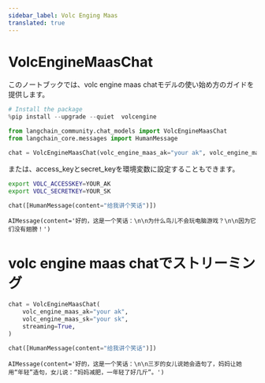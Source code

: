 ```yaml
---
sidebar_label: Volc Enging Maas
translated: true
---
```


# VolcEngineMaasChat

このノートブックでは、volc engine maas chatモデルの使い始め方のガイドを提供します。

```python
# Install the package
%pip install --upgrade --quiet  volcengine
```

```python
from langchain_community.chat_models import VolcEngineMaasChat
from langchain_core.messages import HumanMessage
```

```python
chat = VolcEngineMaasChat(volc_engine_maas_ak="your ak", volc_engine_maas_sk="your sk")
```

または、access_keyとsecret_keyを環境変数に設定することもできます。

```bash
export VOLC_ACCESSKEY=YOUR_AK
export VOLC_SECRETKEY=YOUR_SK
```

```python
chat([HumanMessage(content="给我讲个笑话")])
```

```output
AIMessage(content='好的，这是一个笑话：\n\n为什么鸟儿不会玩电脑游戏？\n\n因为它们没有翅膀！')
```

# volc engine maas chatでストリーミング

```python
chat = VolcEngineMaasChat(
    volc_engine_maas_ak="your ak",
    volc_engine_maas_sk="your sk",
    streaming=True,
)
```

```python
chat([HumanMessage(content="给我讲个笑话")])
```

```output
AIMessage(content='好的，这是一个笑话：\n\n三岁的女儿说她会造句了，妈妈让她用“年轻”造句，女儿说：“妈妈减肥，一年轻了好几斤”。')
```

